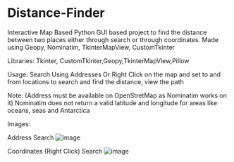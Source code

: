 # Distance-Finder
Interactive Map Based Python GUI based project to find the distance between two places either through search or through coordinates. Made using Geopy, Nominatim, TkinterMapView, CustomTkinter

Libraries:
Tkinter, CustomTkinter,Geopy,TkinterMapView,Pillow

Usage:
Search Using Addresses 
Or
Right Click on the map and set to and from locations to search and find the distance, view the path

Note:
(Address must be available on OpenStretMap as Nominatim works on it)
Nominatim does not return a valid latitude and longitude for areas like oceans, seas and Antarctica

Images:

Address Search
![image](https://github.com/Swebi/Distance-Finder/assets/82446436/66be5f0b-5d14-46e0-9188-ba1b47290d9f)

Coordinates (Right Click) Search
![image](https://github.com/Swebi/Distance-Finder/assets/82446436/2725afee-93b9-484b-b30c-f96e74a516d4)
